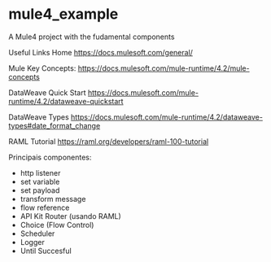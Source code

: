 # mule4_example
A Mule4 project with the fudamental components

Useful Links
Home
https://docs.mulesoft.com/general/

Mule Key Concepts:
https://docs.mulesoft.com/mule-runtime/4.2/mule-concepts

DataWeave Quick Start
https://docs.mulesoft.com/mule-runtime/4.2/dataweave-quickstart

DataWeave Types
https://docs.mulesoft.com/mule-runtime/4.2/dataweave-types#date_format_change

RAML Tutorial
https://raml.org/developers/raml-100-tutorial

Principais componentes:

- http listener
- set variable
- set payload
- transform message
- flow reference
- API Kit Router (usando RAML)
- Choice (Flow Control)
- Scheduler
- Logger
- Until Succesful

